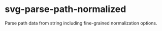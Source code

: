# svg-parse-path-normalized
Parse path data from string including fine-grained normalization options.





